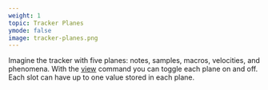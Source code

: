 ```yaml
---
weight: 1
topic: Tracker Planes
ymode: false
image: tracker-planes.png
---
```

Imagine the tracker with five planes: notes, samples, macros, velocities, and phenomena. With the [view](#view-command-view) command you can toggle each plane on and off. Each slot can have up to one value stored in each plane.
